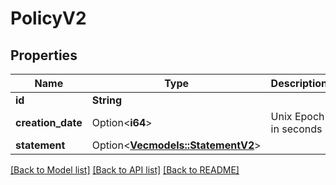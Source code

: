 # PolicyV2

## Properties

Name | Type | Description | Notes
------------ | ------------- | ------------- | -------------
**id** | **String** |  | 
**creation_date** | Option<**i64**> | Unix Epoch in seconds | [optional]
**statement** | Option<[**Vec<models::StatementV2>**](StatementV2.md)> |  | [optional]

[[Back to Model list]](../README.md#documentation-for-models) [[Back to API list]](../README.md#documentation-for-api-endpoints) [[Back to README]](../README.md)


